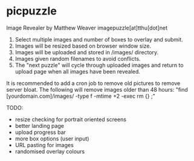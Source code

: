 picpuzzle
=========

Image Revealer by Matthew Weaver
imagepuzzle[at]tthu[dot]net

1. Select multiple images and number of boxes to overlay and submit.
2. Images will be resized based on browser window size. 
3. Images will be uploaded and stored in /images/ directory.
4. Images given random filenames to avoid conflicts.
5. The "next puzzle" will cycle through uploaded images and return to upload page when all images have been revealed.


It is recommended to add a cron job to remove old pictures to remove server bloat. The following will remove images older than 48 hours:
"find [yourdomain.com]/images/ -type f -mtime +2 -exec rm {} \;"


TODO:
- resize checking for portrait oriented screens
- better landing page
- upload progress bar
- more box options (user input)
- URL pasting for images
- randomised overlay colours
